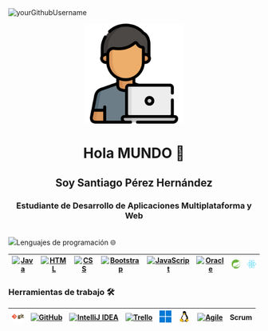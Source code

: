<img src="https://komarev.com/ghpvc/?username=SPHYdebbuger" alt="yourGithubUsername" />
<p align="center">
 <img width="200px" src="https://github.com/SPHYdebugger/SPHYdebugger/blob/main/programador.png">
<h1 align="center"> Hola MUNDO 👋</h1>
<h2 align="center"> Soy Santiago Pérez Hernández</h2>
<h3 align="center">Estudiante de Desarrollo de Aplicaciones Multiplataforma y Web</h3>
</p>
<br>
 <img width="50px" src="https://github.com/SPHYdebugger/SPHYdebugger/assets/125799476/5fbf199d-8840-450b-aa8a-d9f215eeb373"
 

### Lenguajes de programación 🌐



| [<img src="https://github.com/SPHYdebugger/SPHYdebugger/assets/125799476/5fbf199d-8840-450b-aa8a-d9f215eeb373" alt="Java" width="24">](https://www.java.com/) | [<img src="https://github.com/SPHYdebugger/SPHYdebugger/assets/125799476/7017834c-4c47-4dbb-b013-83323c209586" alt="HTML" width="24">](https://developer.mozilla.org/en-US/docs/Web/HTML)  | [<img src="https://github.com/SPHYdebugger/SPHYdebugger/assets/125799476/4844e6d8-4e0b-4c34-bf64-fb1ce75a4abf" alt="CSS" width="24">](https://developer.mozilla.org/en-US/docs/Web/CSS)  |  [<img src="https://github.com/SPHYdebugger/SPHYdebugger/assets/125799476/69e5a875-49b8-40d4-88dd-433733e66ec8" alt="Bootstrap" width="24">](https://getbootstrap.com/) |  [<img src="https://github.com/SPHYdebugger/SPHYdebugger/assets/125799476/bab29708-14a1-468b-8ebf-06d307468d00" alt="JavaScript" width="24">](https://developer.mozilla.org/en-US/docs/Web/JavaScript) | [<img src="https://github.com/SPHYdebugger/SPHYdebugger/assets/125799476/b6206b2a-64fb-4e63-9ec9-68c622def54a" alt="Oracle" width="24">](https://www.oracle.com/) | [<img src="https://github.com/SPHYdebugger/SPHYdebugger/blob/main/spring-2.svg" width="24">](https://spring.io/) | [<img src="https://github.com/SPHYdebugger/SPHYdebugger/blob/main/React-icon.svg.png" width="24">](https://es.react.dev/)
|---|---|---|---|---|---|---|---|


 
### Herramientas de trabajo 🛠️

| [<img src="https://raw.githubusercontent.com/github/explore/80688e429a7d4ef2fca1e82350fe8e3517d3494d/topics/git/git.png" alt="Git" width="24">](https://git-scm.com/) |  [<img src="https://github.githubassets.com/images/modules/logos_page/GitHub-Mark.png" alt="GitHub" width="24">](https://github.com/) | [<img src="https://www.jetbrains.com/company/brand/img/logo1.svg" alt="IntelliJ IDEA" width="24">](https://www.jetbrains.com/idea/) |  [<img src="https://cdn-icons-png.flaticon.com/128/7131/7131117.png" alt="Trello" width="24">](https://trello.com/) | [<img src="https://raw.githubusercontent.com/github/explore/80688e429a7d4ef2fca1e82350fe8e3517d3494d/topics/windows/windows.png" alt="Windows" width="24">](https://www.microsoft.com/windows/) | [<img src="https://raw.githubusercontent.com/github/explore/80688e429a7d4ef2fca1e82350fe8e3517d3494d/topics/linux/linux.png" alt="Linux" width="24">](https://www.linux.org/)  |  [<img src="https://cdn-icons-png.flaticon.com/128/10435/10435128.png" alt="Agile" width="24">](https://www.agilealliance.org/) | Scrum |
|---|---|---|---|---|---|---|---|



